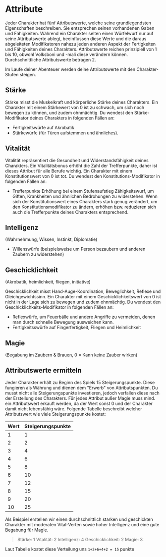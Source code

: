 # Attribute

Jeder Charakter hat fünf Attributswerte, welche seine grundlegendsten Eigenschaften beschreiben. Sie entsprechen seinen vorhandenen Gaben und Fähigkeiten. Während ein Charakter selten einen Würfelwurf nur auf seine Attributswerte ablegt, beeinflussen diese Werte und die daraus abgeleiteten Modifikatoren nahezu jeden anderen Aspekt der Fertigkeiten und Fähigkeiten deines Charakters. Attributswerte reichen prinzipiell von 1 bis 10, obwohl Volksboni und -mali diese verändern können. Durchschnittliche Attributswerte betragen 2.

Im Laufe deiner Abenteuer werden deine Attributswerte mit den Charakter-Stufen steigen.


## Stärke

Stärke misst die Muskelkraft und körperliche Stärke deines Charakters. Ein Charakter mit einem Stärkewert von 0 ist zu schwach, um sich noch bewegen zu können, und zudem ohnmächtig. 
Du wendest den Stärke-Modifikator deines Charakters in folgenden Fällen an:

- Fertigkeitswürfe auf Akrobatik
- Stärkewürfe (für Türen aufstemmen und ähnliches).


## Vitalität

Vitalität repräsentiert die Gesundheit und Widerstandsfähigkeit deines Charakters. Ein Vitalitätsbonus erhöht die Zahl der Trefferpunkte, daher ist dieses Attribut für alle Berufe wichtig. Ein Charakter mit einem Konstitutionswert von 0 ist tot. 
Du wendest den Konstitutions-Modifikator in folgenden Fällen an:

- Trefferpunkte Erhöhung bei einem Stufenaufstieg
Zähigkeitswurf, um Giften, Krankheiten und ähnlichen Bedrohungen zu widerstehen.
Wenn sich der Konstitutionswert eines Charakters stark genug verändert, um den Konstitutionsmodifikator zu ändern, erhöhen bzw. reduzieren sich auch die Trefferpunkte deines Charakters entsprechend.


## Intelligenz
(Wahrnehmung, Wissen, Instinkt, Diplomatie)

 
- Willenswürfe (beispielsweise um Person bezaubern und anderen Zaubern zu widerstehen)


## Geschicklichkeit

(Akrobatik, heimlichkeit, fliegen, initiative)

Geschicklichkeit misst Hand-Auge-Koordination, Beweglichkeit, Reflexe und Gleichgewichtssinn. Ein Charakter mit einem Geschicklichkeitswert von 0 ist nicht in der Lage sich zu bewegen und zudem ohnmächtig. 
Du wendest den Geschicklichkeits-Modifikator in folgenden Fällen an:


* Reflexwürfe, um Feuerbälle und andere Angriffe zu vermeiden, denen man durch schnelle Bewegung ausweichen kann.
* Fertigkeitsswürfe auf Fingerfertigkeit, Fliegen und Heimlichkeit


## Magie

(Begabung im Zaubern & Brauen, 0 = Kann keine Zauber wirken)


## Attributswerte ermitteln

Jeder Charakter erhält zu Beginn des Spiels 15 Steigerungspunkte. Diese fungieren als Währung und dienen dem "Erwerb" von Attributspunkten. Du musst nicht alle Steigerungspunkte investieren, jedoch verfallen diese nach der Erstellung des Charakters. Für jedes Attribut außer Magie muss mind. ein Attributswert erkauft werden, da der Wert sonst 0 und der Charakter damit nicht lebensfähig wäre. Folgende Tabelle beschreibt welcher Attributswert wie viele Steigerungspunkte kostet:

| Wert | Steigerungspunkte |
| ---- | ----------------- |
| 1    | 1 |
| 2    | 2 |
| 3    | 4 |
| 4    | 6 |
| 5    | 8 |
| 6    | 10 |
| 7    | 12 |
| 8    | 15 |
| 9    | 20 |
| 10   | 25 |

Als Beispiel erstellen wir einen durchschnittlich starken und geschickten Charakter mit moderaten Vital-Verten sowie hoher Intelligenz und eine gute Begabung für Magie.


> Stärke: 1
> Vitalität: 2
> Intelligenz: 4
> Geschicklichkeit: 2
> Magie: 3

Laut Tabelle kostet diese Verteilung uns `1+2+6+4+2 = 15` punkte